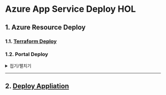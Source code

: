 Azure App Service Deploy HOL
====================
## 1. Azure Resource Deploy
### **1.1. [Terraform Deploy](./terraform/README.md)**
### **1.2. Portal Deploy** 
<details markdown=1>
<summary>접기/펼치기</summary>

**위치 : Azure Potal 메인 - Create a resource 블레이즈**  

**선택1.** Cosmos DB 리소스 생성 

![Cosmos DB 리소스 정보](images/msedge_qkTWPh1XFp.png "Cosmos DB 리소스 정보")
  
**리소스 정보**  
  
**Project details**
- Subscirption : 사용 가능한 구독
- Resource Group : Create New -> Database-RG

**Instance Details**
- Account Name:`<DB Server Name>`
- API: Core(SQL)
- Location: Korea Central

**Cosmos DB Database 생성 및 Container 생성**
- Cosmos DB 리소스에서 Data Explorer 블레이즈에 New Container
- Database id: Todos
- Container id: Todos_container
- Partition key: /_todos_key  
  
**`<Connection String>` 가져오기**
- Cosmos DB 리소스에서 Keys 블레이즈에 PRIMARY CONNECTION STRING 값 `<Connection String>` 사용

  
********************  
**위치 : Azure Potal 메인 - Create a resource 블레이즈**  
  
**선택2.** Azure SQL DB 리소스 생성  

![Azure SQL 리소스 정보](images/msedge_QUxbCoIO8N.png "Azure SQL 리소스 정보")
  
**리소스 정보**  
  
**Project details**
- Subscirption : 사용 가능한 구독
- Resource Group : Create New -> Database-RG

**Database details**
- Database name: Todos
- Server: Create New -> `<DB Server name>`, `<Server admin login>`, `<Password>`, location: Korea Central
- Compute + stroage: Basic / 2G  
  
![Azure SQL Network 탭](images/msedge_UuBMpUVoAy.png "Azure SQL Network 탭")
  
**Network 탭**
  
**Network Connectivity**
- Connectivity method: Public endpoint
  
**Firewall rules**
- Allow Azure services and resources to access this server: yes


**`<Connection String>` 가져오기**
- Azure SQL 데이터베이스 Todos 리소스 - Connection Strings 에서 ADO.NET 탭 `<Connection String>` 사용

********************  
**위치 : Azure Potal 메인 - Create a resource 블레이즈**  
Web App 리소스 생성

![App Service 리소스 정보](images/msedge_ZCLOLibPx4.png "App Service 리소스 정보")
  
**리소스 정보**  
  
**Project Details**
- Subscirption : 사용 가능한 구독
- Resource Group : Create New -> App-RG
  
**Instance Details**
- Name : `<appservice_name>`
- Publish : code
- Runtime stack : .NET 5
- Operating System : Windows
- Region : Korea Central  
  
**App Service Plan**
- Windows Plan (Korea Central) : default
- Sku and size : Premium V2 P1v2

**Monitoring Tab**  
  
**Applcation Insight**  
- Enable Application Insights : No
  
![Application Setttings](images/msedge_uokEFPVL8p.png "Application Settings")

**Application Settings**
- name: ASPNETCORE_ENVIRONMENT  
  value: Production
    
- name: Container  
  value: Todos_container
    
- name: DBName  
  value: Todos
    
- name: Provider  
  value: CosmosDB / SQLAzure
    
**Connection Strings**
- Name: DBName  
  Value: DB 생성 후 가져온`<Connection String>`  
  Type: Custom(CosmosDB) / SQLAzure(Azure SQL)
  </details>
  
*****************

## **2. [Deploy Appliation](./dotnet-db-tutorial/README.md)** 
